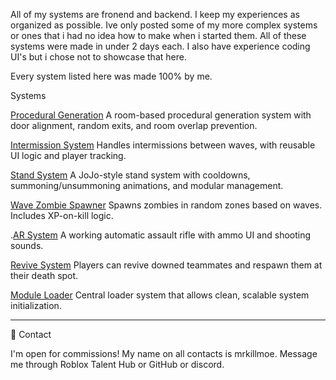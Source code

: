 All of my systems are fronend and backend. I keep my experiences as organized as possible. Ive only posted some of my more complex systems or ones that i had no idea how to make when i started them.
All of these systems were made in under 2 days each. I also have experience coding UI's but i chose not to showcase that here.

Every system listed here was made 100% by me.

Systems

[Procedural Generation](https://github.com/mrkillmoe/Luau-Portfolio/tree/main/Procedural%20Generation)
A room-based procedural generation system with door alignment, random exits, and room overlap prevention.

[Intermission System](https://github.com/mrkillmoe/Luau-Portfolio/tree/main/Intermission%20System)
Handles intermissions between waves, with reusable UI logic and player tracking.

[Stand System](https://github.com/mrkillmoe/Luau-Portfolio/tree/main/Stand%20System)
A JoJo-style stand system with cooldowns, summoning/unsummoning animations, and modular management.

[Wave Zombie Spawner](https://github.com/mrkillmoe/Luau-Portfolio/tree/main/Wave%20System)
Spawns zombies in random zones based on waves. Includes XP-on-kill logic.

.[AR System](https://github.com/mrkillmoe/Luau-Portfolio/tree/main/AR%20System)
A working automatic assault rifle with ammo UI and shooting sounds.

[Revive System](https://github.com/mrkillmoe/Luau-Portfolio/tree/main/Revive%20System)
Players can revive downed teammates and respawn them at their death spot.

[Module Loader](https://github.com/mrkillmoe/Luau-Portfolio/tree/main/Module%20Loader)
Central loader system that allows clean, scalable system initialization.

---
💬 Contact

I'm open for commissions! My name on all contacts is mrkillmoe. Message me through Roblox Talent Hub or GitHub or discord.
